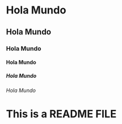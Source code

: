 # Hola Mundo
## Hola Mundo
### Hola Mundo
#### Hola Mundo
##### Hola Mundo
###### Hola Mundo
# This is a README FILE
